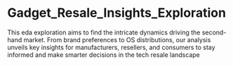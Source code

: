 # Gadget_Resale_Insights_Exploration
This eda exploration aims to find the intricate dynamics driving the second-hand market. From brand preferences to OS distributions, our analysis unveils key insights for manufacturers, resellers, and consumers   to stay informed and make smarter decisions in the tech resale landscape 

